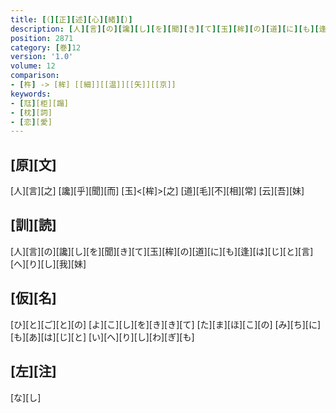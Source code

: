 ```yaml
---
title: [（][正][述][心][緒][）]
description: [人][言][の][讒][し][を][聞][き][て][玉][桙][の][道][に][も][逢][は][じ][と][言][へ][り][し][我][妹]
position: 2871
category: [巻]12
version: '1.0'
volume: 12
comparison:
- [杵] -> [桙] [[細]][[温]][[矢]][[京]]
keywords:
- [尫][柜][蹋]
- [枕][詞]
- [恋][愛]
---
```


## [原][文]

[人][言][之] [讒][乎][聞][而] [玉]<[桙]>[之] [道][毛][不][相][常] [云][吾][妹]

## [訓][読]

[人][言][の][讒][し][を][聞][き][て][玉][桙][の][道][に][も][逢][は][じ][と][言][へ][り][し][我][妹]

## [仮][名]

[ひ][と][ご][と][の] [よ][こ][し][を][き][き][て] [た][ま][ほ][こ][の] [み][ち][に][も][あ][は][じ][と] [い][へ][り][し][わ][ぎ][も]

## [左][注]

[な][し]
